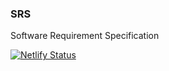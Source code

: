### SRS

Software Requirement Specification

[![Netlify Status](https://api.netlify.com/api/v1/badges/ba0a0b76-08a3-428f-a7fe-b68af14850ae/deploy-status)](https://app.netlify.com/sites/baribhara-srs/deploys)

